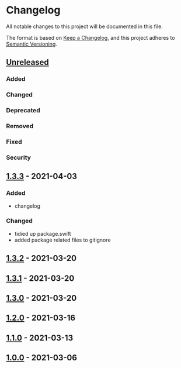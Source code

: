 # Changelog

All notable changes to this project will be documented in this file.

The format is based on [Keep a Changelog](https://keepachangelog.com/en/1.0.0/),
and this project adheres to [Semantic Versioning](https://semver.org/spec/v2.0.0.html).

## [Unreleased]
### Added
### Changed
### Deprecated
### Removed
### Fixed
### Security

## [1.3.3] - 2021-04-03
### Added
- changelog
### Changed
- tidied up package.swift
- added package related files to gitignore

## [1.3.2] - 2021-03-20

## [1.3.1] - 2021-03-20

## [1.3.0] - 2021-03-20

## [1.2.0] - 2021-03-16

## [1.1.0] - 2021-03-13

## [1.0.0] - 2021-03-06


[Unreleased]: https://github.com/andybezaire/CombineExtras/compare/v1.3.3...HEAD
[1.3.3]: https://github.com/andybezaire/CombineExtras/compare/1.3.2...1.3.3
[1.3.2]: https://github.com/andybezaire/CombineExtras/compare/1.3.1...1.3.2
[1.3.1]: https://github.com/andybezaire/CombineExtras/compare/1.3.0...1.3.1
[1.3.0]: https://github.com/andybezaire/CombineExtras/compare/1.2.0...1.3.0
[1.2.0]: https://github.com/andybezaire/CombineExtras/compare/1.1.0...1.2.0
[1.1.0]: https://github.com/andybezaire/CombineExtras/compare/1.0.0...1.1.0
[1.0.0]: https://github.com/andybezaire/CombineExtras/releases/tag/1.0.0
